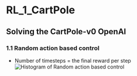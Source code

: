 # RL_1_CartPole
## Solving the CartPole-v0 OpenAI
### 1.1 Random action based control
- Number of timesteps = the final reward per step
![Histogram of Random action based control]()
